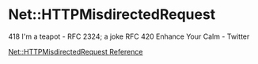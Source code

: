 # Net::HTTPMisdirectedRequest

418 I'm a teapot - RFC 2324; a joke RFC 420 Enhance Your Calm - Twitter

[Net::HTTPMisdirectedRequest Reference](https://ruby-doc.org/stdlib-2.5.0/libdoc/net/http/rdoc/Net::HTTPMisdirectedRequest.html)
